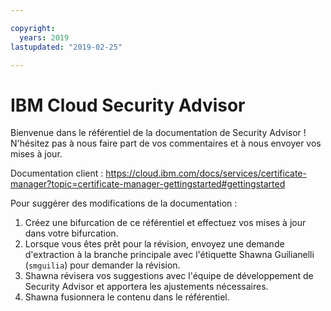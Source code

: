 ```yaml
---

copyright:
  years: 2019
lastupdated: "2019-02-25"

---
```


# IBM Cloud Security Advisor

Bienvenue dans le référentiel de la documentation de Security Advisor ! N'hésitez pas à nous faire part de vos commentaires et à nous envoyer vos mises à jour. 

Documentation client : https://cloud.ibm.com/docs/services/certificate-manager?topic=certificate-manager-gettingstarted#gettingstarted





Pour suggérer des modifications de la documentation : 

1. Créez une bifurcation de ce référentiel et effectuez vos mises à jour dans votre bifurcation. 
2. Lorsque vous êtes prêt pour la révision, envoyez une demande d'extraction à la branche principale avec l'étiquette Shawna Guilianelli (`smguilia`) pour demander la révision. 
3. Shawna révisera vos suggestions avec l'équipe de développement de Security Advisor et apportera les ajustements nécessaires. 
4. Shawna fusionnera le contenu dans le référentiel. 



